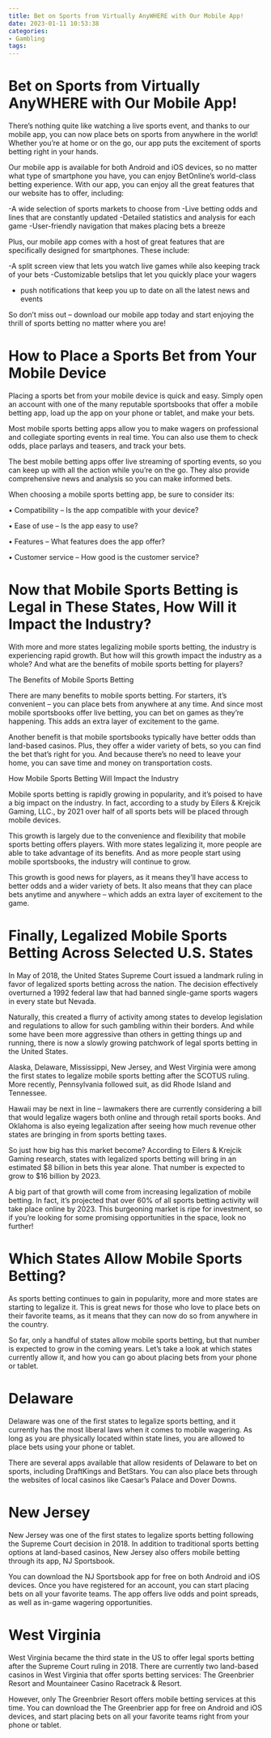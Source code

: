 ```yaml
---
title: Bet on Sports from Virtually AnyWHERE with Our Mobile App!
date: 2023-01-11 10:53:38
categories:
- Gambling
tags:
---
```



#  Bet on Sports from Virtually AnyWHERE with Our Mobile App!

There’s nothing quite like watching a live sports event, and thanks to our mobile app, you can now place bets on sports from anywhere in the world! Whether you’re at home or on the go, our app puts the excitement of sports betting right in your hands.

Our mobile app is available for both Android and iOS devices, so no matter what type of smartphone you have, you can enjoy BetOnline’s world-class betting experience. With our app, you can enjoy all the great features that our website has to offer, including:

-A wide selection of sports markets to choose from
-Live betting odds and lines that are constantly updated
-Detailed statistics and analysis for each game
-User-friendly navigation that makes placing bets a breeze

Plus, our mobile app comes with a host of great features that are specifically designed for smartphones. These include:

-A split screen view that lets you watch live games while also keeping track of your bets
-Customizable betslips that let you quickly place your wagers
- push notifications that keep you up to date on all the latest news and events

So don’t miss out – download our mobile app today and start enjoying the thrill of sports betting no matter where you are!

#  How to Place a Sports Bet from Your Mobile Device

Placing a sports bet from your mobile device is quick and easy. Simply open an account with one of the many reputable sportsbooks that offer a mobile betting app, load up the app on your phone or tablet, and make your bets.

Most mobile sports betting apps allow you to make wagers on professional and collegiate sporting events in real time. You can also use them to check odds, place parlays and teasers, and track your bets.

The best mobile betting apps offer live streaming of sporting events, so you can keep up with all the action while you’re on the go. They also provide comprehensive news and analysis so you can make informed bets.

When choosing a mobile sports betting app, be sure to consider its:

• Compatibility – Is the app compatible with your device?

• Ease of use – Is the app easy to use?

• Features – What features does the app offer?

• Customer service – How good is the customer service?

#  Now that Mobile Sports Betting is Legal in These States, How Will it Impact the Industry?

With more and more states legalizing mobile sports betting, the industry is experiencing rapid growth. But how will this growth impact the industry as a whole? And what are the benefits of mobile sports betting for players?

The Benefits of Mobile Sports Betting

There are many benefits to mobile sports betting. For starters, it’s convenient – you can place bets from anywhere at any time. And since most mobile sportsbooks offer live betting, you can bet on games as they’re happening. This adds an extra layer of excitement to the game.

Another benefit is that mobile sportsbooks typically have better odds than land-based casinos. Plus, they offer a wider variety of bets, so you can find the bet that’s right for you. And because there’s no need to leave your home, you can save time and money on transportation costs.

How Mobile Sports Betting Will Impact the Industry

Mobile sports betting is rapidly growing in popularity, and it’s poised to have a big impact on the industry. In fact, according to a study by Eilers & Krejcik Gaming, LLC., by 2021 over half of all sports bets will be placed through mobile devices.

This growth is largely due to the convenience and flexibility that mobile sports betting offers players. With more states legalizing it, more people are able to take advantage of its benefits. And as more people start using mobile sportsbooks, the industry will continue to grow.

This growth is good news for players, as it means they’ll have access to better odds and a wider variety of bets. It also means that they can place bets anytime and anywhere – which adds an extra layer of excitement to the game.

#  Finally, Legalized Mobile Sports Betting Across Selected U.S. States

In May of 2018, the United States Supreme Court issued a landmark ruling in favor of legalized sports betting across the nation. The decision effectively overturned a 1992 federal law that had banned single-game sports wagers in every state but Nevada.

Naturally, this created a flurry of activity among states to develop legislation and regulations to allow for such gambling within their borders. And while some have been more aggressive than others in getting things up and running, there is now a slowly growing patchwork of legal sports betting in the United States.

Alaska, Delaware, Mississippi, New Jersey, and West Virginia were among the first states to legalize mobile sports betting after the SCOTUS ruling. More recently, Pennsylvania followed suit, as did Rhode Island and Tennessee.

Hawaii may be next in line – lawmakers there are currently considering a bill that would legalize wagers both online and through retail sports books. And Oklahoma is also eyeing legalization after seeing how much revenue other states are bringing in from sports betting taxes.

So just how big has this market become? According to Eilers & Krejcik Gaming research, states with legalized sports betting will bring in an estimated $8 billion in bets this year alone. That number is expected to grow to $16 billion by 2023.

A big part of that growth will come from increasing legalization of mobile betting. In fact, it’s projected that over 60% of all sports betting activity will take place online by 2023. This burgeoning market is ripe for investment, so if you’re looking for some promising opportunities in the space, look no further!

#  Which States Allow Mobile Sports Betting?

As sports betting continues to gain in popularity, more and more states are starting to legalize it. This is great news for those who love to place bets on their favorite teams, as it means that they can now do so from anywhere in the country.

So far, only a handful of states allow mobile sports betting, but that number is expected to grow in the coming years. Let’s take a look at which states currently allow it, and how you can go about placing bets from your phone or tablet.

# Delaware

Delaware was one of the first states to legalize sports betting, and it currently has the most liberal laws when it comes to mobile wagering. As long as you are physically located within state lines, you are allowed to place bets using your phone or tablet.

There are several apps available that allow residents of Delaware to bet on sports, including DraftKings and BetStars. You can also place bets through the websites of local casinos like Caesar’s Palace and Dover Downs.

# New Jersey

New Jersey was one of the first states to legalize sports betting following the Supreme Court decision in 2018. In addition to traditional sports betting options at land-based casinos, New Jersey also offers mobile betting through its app, NJ Sportsbook.

You can download the NJ Sportsbook app for free on both Android and iOS devices. Once you have registered for an account, you can start placing bets on all your favorite teams. The app offers live odds and point spreads, as well as in-game wagering opportunities.

# West Virginia
West Virginia became the third state in the US to offer legal sports betting after the Supreme Court ruling in 2018. There are currently two land-based casinos in West Virginia that offer sports betting services: The Greenbrier Resort and Mountaineer Casino Racetrack & Resort.

However, only The Greenbrier Resort offers mobile betting services at this time. You can download the The Greenbrier app for free on Android and iOS devices, and start placing bets on all your favorite teams right from your phone or tablet.